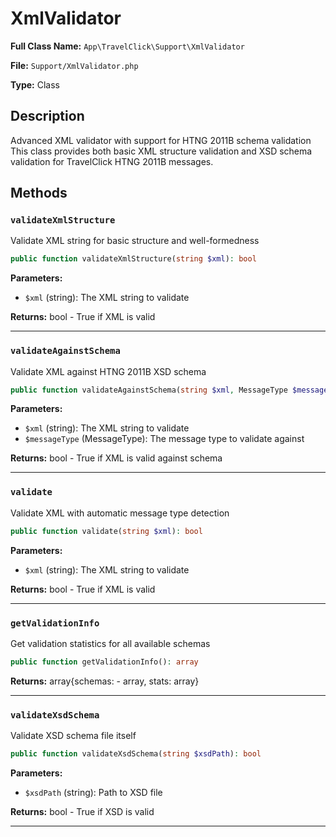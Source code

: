 # XmlValidator

**Full Class Name:** `App\TravelClick\Support\XmlValidator`

**File:** `Support/XmlValidator.php`

**Type:** Class

## Description

Advanced XML validator with support for HTNG 2011B schema validation
This class provides both basic XML structure validation and XSD schema validation
for TravelClick HTNG 2011B messages.

## Methods

### `validateXmlStructure`

Validate XML string for basic structure and well-formedness

```php
public function validateXmlStructure(string $xml): bool
```

**Parameters:**

- `$xml` (string): The XML string to validate

**Returns:** bool - True if XML is valid

---

### `validateAgainstSchema`

Validate XML against HTNG 2011B XSD schema

```php
public function validateAgainstSchema(string $xml, MessageType $messageType): bool
```

**Parameters:**

- `$xml` (string): The XML string to validate
- `$messageType` (MessageType): The message type to validate against

**Returns:** bool - True if XML is valid against schema

---

### `validate`

Validate XML with automatic message type detection

```php
public function validate(string $xml): bool
```

**Parameters:**

- `$xml` (string): The XML string to validate

**Returns:** bool - True if XML is valid

---

### `getValidationInfo`

Get validation statistics for all available schemas

```php
public function getValidationInfo(): array
```

**Returns:** array{schemas: - array, stats: array}

---

### `validateXsdSchema`

Validate XSD schema file itself

```php
public function validateXsdSchema(string $xsdPath): bool
```

**Parameters:**

- `$xsdPath` (string): Path to XSD file

**Returns:** bool - True if XSD is valid

---

